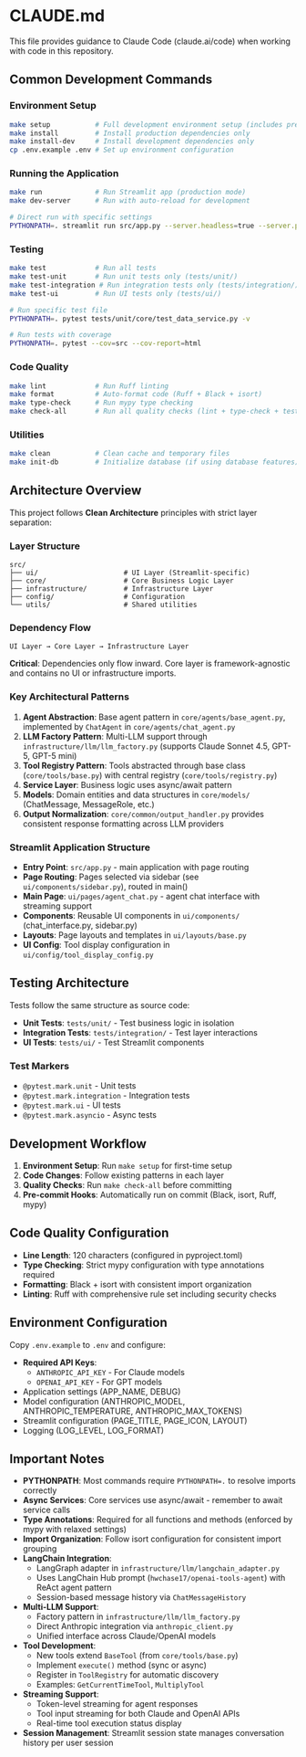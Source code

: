 # CLAUDE.md

This file provides guidance to Claude Code (claude.ai/code) when working with code in this repository.

## Common Development Commands

### Environment Setup
```bash
make setup           # Full development environment setup (includes pre-commit hooks)
make install         # Install production dependencies only
make install-dev     # Install development dependencies only
cp .env.example .env # Set up environment configuration
```

### Running the Application
```bash
make run             # Run Streamlit app (production mode)
make dev-server      # Run with auto-reload for development

# Direct run with specific settings
PYTHONPATH=. streamlit run src/app.py --server.headless=true --server.port=8501
```

### Testing
```bash
make test            # Run all tests
make test-unit       # Run unit tests only (tests/unit/)
make test-integration # Run integration tests only (tests/integration/)
make test-ui         # Run UI tests only (tests/ui/)

# Run specific test file
PYTHONPATH=. pytest tests/unit/core/test_data_service.py -v

# Run tests with coverage
PYTHONPATH=. pytest --cov=src --cov-report=html
```

### Code Quality
```bash
make lint            # Run Ruff linting
make format          # Auto-format code (Ruff + Black + isort)
make type-check      # Run mypy type checking
make check-all       # Run all quality checks (lint + type-check + test)
```

### Utilities
```bash
make clean           # Clean cache and temporary files
make init-db         # Initialize database (if using database features)
```

## Architecture Overview

This project follows **Clean Architecture** principles with strict layer separation:

### Layer Structure
```
src/
├── ui/                     # UI Layer (Streamlit-specific)
├── core/                   # Core Business Logic Layer
├── infrastructure/         # Infrastructure Layer
├── config/                 # Configuration
└── utils/                  # Shared utilities
```

### Dependency Flow
```
UI Layer → Core Layer → Infrastructure Layer
```

**Critical**: Dependencies only flow inward. Core layer is framework-agnostic and contains no UI or infrastructure imports.

### Key Architectural Patterns

1. **Agent Abstraction**: Base agent pattern in `core/agents/base_agent.py`, implemented by `ChatAgent` in `core/agents/chat_agent.py`
2. **LLM Factory Pattern**: Multi-LLM support through `infrastructure/llm/llm_factory.py` (supports Claude Sonnet 4.5, GPT-5, GPT-5 mini)
3. **Tool Registry Pattern**: Tools abstracted through base class (`core/tools/base.py`) with central registry (`core/tools/registry.py`)
4. **Service Layer**: Business logic uses async/await pattern
5. **Models**: Domain entities and data structures in `core/models/` (ChatMessage, MessageRole, etc.)
6. **Output Normalization**: `core/common/output_handler.py` provides consistent response formatting across LLM providers

### Streamlit Application Structure

- **Entry Point**: `src/app.py` - main application with page routing
- **Page Routing**: Pages selected via sidebar (see `ui/components/sidebar.py`), routed in main()
- **Main Page**: `ui/pages/agent_chat.py` - agent chat interface with streaming support
- **Components**: Reusable UI components in `ui/components/` (chat_interface.py, sidebar.py)
- **Layouts**: Page layouts and templates in `ui/layouts/base.py`
- **UI Config**: Tool display configuration in `ui/config/tool_display_config.py`

## Testing Architecture

Tests follow the same structure as source code:
- **Unit Tests**: `tests/unit/` - Test business logic in isolation
- **Integration Tests**: `tests/integration/` - Test layer interactions
- **UI Tests**: `tests/ui/` - Test Streamlit components

### Test Markers
- `@pytest.mark.unit` - Unit tests
- `@pytest.mark.integration` - Integration tests
- `@pytest.mark.ui` - UI tests
- `@pytest.mark.asyncio` - Async tests

## Development Workflow

1. **Environment Setup**: Run `make setup` for first-time setup
2. **Code Changes**: Follow existing patterns in each layer
3. **Quality Checks**: Run `make check-all` before committing
4. **Pre-commit Hooks**: Automatically run on commit (Black, isort, Ruff, mypy)

## Code Quality Configuration

- **Line Length**: 120 characters (configured in pyproject.toml)
- **Type Checking**: Strict mypy configuration with type annotations required
- **Formatting**: Black + isort with consistent import organization
- **Linting**: Ruff with comprehensive rule set including security checks

## Environment Configuration

Copy `.env.example` to `.env` and configure:
- **Required API Keys**:
  - `ANTHROPIC_API_KEY` - For Claude models
  - `OPENAI_API_KEY` - For GPT models
- Application settings (APP_NAME, DEBUG)
- Model configuration (ANTHROPIC_MODEL, ANTHROPIC_TEMPERATURE, ANTHROPIC_MAX_TOKENS)
- Streamlit configuration (PAGE_TITLE, PAGE_ICON, LAYOUT)
- Logging (LOG_LEVEL, LOG_FORMAT)

## Important Notes

- **PYTHONPATH**: Most commands require `PYTHONPATH=.` to resolve imports correctly
- **Async Services**: Core services use async/await - remember to await service calls
- **Type Annotations**: Required for all functions and methods (enforced by mypy with relaxed settings)
- **Import Organization**: Follow isort configuration for consistent import grouping
- **LangChain Integration**:
  - LangGraph adapter in `infrastructure/llm/langchain_adapter.py`
  - Uses LangChain Hub prompt (`hwchase17/openai-tools-agent`) with ReAct agent pattern
  - Session-based message history via `ChatMessageHistory`
- **Multi-LLM Support**:
  - Factory pattern in `infrastructure/llm/llm_factory.py`
  - Direct Anthropic integration via `anthropic_client.py`
  - Unified interface across Claude/OpenAI models
- **Tool Development**:
  - New tools extend `BaseTool` (from `core/tools/base.py`)
  - Implement `execute()` method (sync or async)
  - Register in `ToolRegistry` for automatic discovery
  - Examples: `GetCurrentTimeTool`, `MultiplyTool`
- **Streaming Support**:
  - Token-level streaming for agent responses
  - Tool input streaming for both Claude and OpenAI APIs
  - Real-time tool execution status display
- **Session Management**: Streamlit session state manages conversation history per user session
